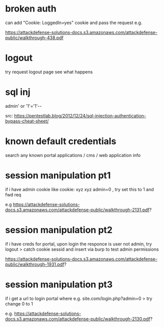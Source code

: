 # broken auth 

can add "Cookie: LoggedIn=yes" cookie and pass the request 
e.g. 

https://attackdefense-solutions-docs.s3.amazonaws.com/attackdefense-public/walkthrough-438.pdf



# logout 

try request logout page see what happens


# sql inj 

admin' or '1'='1'-- 

src: https://pentestlab.blog/2012/12/24/sql-injection-authentication-bypass-cheat-sheet/ 


# known default credentials 

search any known portal applications / cms / web application info 


# session manipulation pt1 

if i have admin cookie like cookie: xyz xyz admin=0 , try set this to 1 and fwd req

e.g https://attackdefense-solutions-docs.s3.amazonaws.com/attackdefense-public/walkthrough-2131.pdf?


# session manipulation pt2 

if i have creds for portal, upon login the responce is user not admin, try logout > catch cookie sessid and insert via burp to test admin permissions 

https://attackdefense-solutions-docs.s3.amazonaws.com/attackdefense-public/walkthrough-1931.pdf?


# session manipulation pt3 

if i get a url to login portal where e.g. site.com/login.php?admin=0  > try change 0 to 1 

e.g. https://attackdefense-solutions-docs.s3.amazonaws.com/attackdefense-public/walkthrough-2130.pdf?




